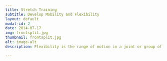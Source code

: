 ```yaml
---
title: Stretch Training
subtitle: Develop Mobility and Flexibility
layout: default
modal-id: 2
date: 2014-07-17
img: frontsplit.jpg
thumbnail: frontsplit.jpg
alt: image-alt
description: Flexibility is the range of motion in a joint or group of joints or the ability to move joints effectively through a complete range of motion. Flexibility training includes stretching exercises to lengthen the muscles.

---
```

